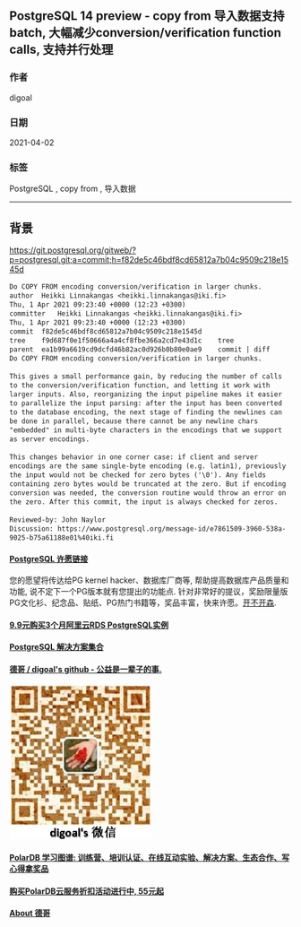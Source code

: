 ## PostgreSQL 14 preview - copy from 导入数据支持 batch, 大幅减少conversion/verification function calls, 支持并行处理    
  
### 作者  
digoal  
  
### 日期  
2021-04-02   
  
### 标签  
PostgreSQL , copy from , 导入数据    
  
----  
  
## 背景  
https://git.postgresql.org/gitweb/?p=postgresql.git;a=commit;h=f82de5c46bdf8cd65812a7b04c9509c218e1545d  
  
```  
Do COPY FROM encoding conversion/verification in larger chunks.  
author	Heikki Linnakangas <heikki.linnakangas@iki.fi>	  
Thu, 1 Apr 2021 09:23:40 +0000 (12:23 +0300)  
committer	Heikki Linnakangas <heikki.linnakangas@iki.fi>	  
Thu, 1 Apr 2021 09:23:40 +0000 (12:23 +0300)  
commit	f82de5c46bdf8cd65812a7b04c9509c218e1545d  
tree	f9d687f0e1f50666a4a4cf8fbe366a2cd7e43d1c	tree  
parent	ea1b99a6619cd9dcfd46b82ac0d926b0b80e0ae9	commit | diff  
Do COPY FROM encoding conversion/verification in larger chunks.  
  
This gives a small performance gain, by reducing the number of calls  
to the conversion/verification function, and letting it work with  
larger inputs. Also, reorganizing the input pipeline makes it easier  
to parallelize the input parsing: after the input has been converted  
to the database encoding, the next stage of finding the newlines can  
be done in parallel, because there cannot be any newline chars  
"embedded" in multi-byte characters in the encodings that we support  
as server encodings.  
  
This changes behavior in one corner case: if client and server  
encodings are the same single-byte encoding (e.g. latin1), previously  
the input would not be checked for zero bytes ('\0'). Any fields  
containing zero bytes would be truncated at the zero. But if encoding  
conversion was needed, the conversion routine would throw an error on  
the zero. After this commit, the input is always checked for zeros.  
  
Reviewed-by: John Naylor  
Discussion: https://www.postgresql.org/message-id/e7861509-3960-538a-9025-b75a61188e01%40iki.fi  
```  
   
  
#### [PostgreSQL 许愿链接](https://github.com/digoal/blog/issues/76 "269ac3d1c492e938c0191101c7238216")
您的愿望将传达给PG kernel hacker、数据库厂商等, 帮助提高数据库产品质量和功能, 说不定下一个PG版本就有您提出的功能点. 针对非常好的提议，奖励限量版PG文化衫、纪念品、贴纸、PG热门书籍等，奖品丰富，快来许愿。[开不开森](https://github.com/digoal/blog/issues/76 "269ac3d1c492e938c0191101c7238216").  
  
  
#### [9.9元购买3个月阿里云RDS PostgreSQL实例](https://www.aliyun.com/database/postgresqlactivity "57258f76c37864c6e6d23383d05714ea")
  
  
#### [PostgreSQL 解决方案集合](https://yq.aliyun.com/topic/118 "40cff096e9ed7122c512b35d8561d9c8")
  
  
#### [德哥 / digoal's github - 公益是一辈子的事.](https://github.com/digoal/blog/blob/master/README.md "22709685feb7cab07d30f30387f0a9ae")
  
  
![digoal's wechat](../pic/digoal_weixin.jpg "f7ad92eeba24523fd47a6e1a0e691b59")
  
  
#### [PolarDB 学习图谱: 训练营、培训认证、在线互动实验、解决方案、生态合作、写心得拿奖品](https://www.aliyun.com/database/openpolardb/activity "8642f60e04ed0c814bf9cb9677976bd4")
  
  
#### [购买PolarDB云服务折扣活动进行中, 55元起](https://www.aliyun.com/activity/new/polardb-yunparter?userCode=bsb3t4al "e0495c413bedacabb75ff1e880be465a")
  
  
#### [About 德哥](https://github.com/digoal/blog/blob/master/me/readme.md "a37735981e7704886ffd590565582dd0")
  
